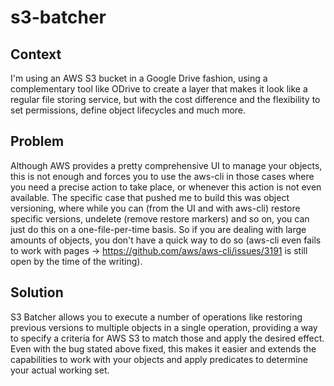 # s3-batcher

## Context  
I'm using an AWS S3 bucket in a Google Drive fashion, using a complementary tool like ODrive to create a layer that makes it look like a regular file storing service, but with the cost difference and the flexibility to set permissions, define object lifecycles and much more.

## Problem
Although AWS provides a pretty comprehensive UI to manage your objects, this is not enough and forces you to use the aws-cli in those cases where you need a precise action to take place, or whenever this action is not even available. The specific case that pushed me to build this was object versioning, where while you can (from the UI and with aws-cli) restore specific versions, undelete (remove restore markers) and so on, you can just do this on a one-file-per-time basis. So if you are dealing with large amounts of objects, you don't have a quick way to do so (aws-cli even fails to work with pages -> https://github.com/aws/aws-cli/issues/3191 is still open by the time of the writing).

## Solution
S3 Batcher allows you to execute a number of operations like restoring previous versions to multiple objects in a single operation, providing a way to specify a criteria for AWS S3 to match those and apply the desired effect. Even with the bug stated above fixed, this makes it easier and extends the capabilities to work with your objects and apply predicates to determine your actual working set.